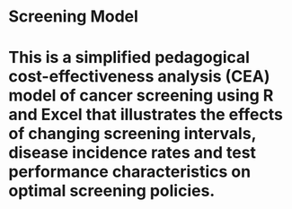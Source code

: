 # Screening Model
# This is a simplified pedagogical cost-effectiveness analysis (CEA) model of cancer screening using R and Excel that illustrates the effects of changing screening intervals, disease incidence rates and test performance characteristics on optimal screening policies. 
